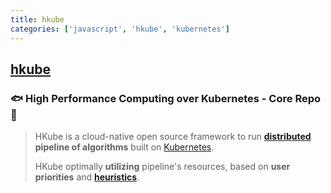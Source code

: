 ```yaml
---
title: hkube
categories: ['javascript', 'hkube', 'kubernetes']
---
```

## [hkube](https://github.com/kube-HPC/hkube)

### 🐟 High Performance Computing over Kubernetes - Core Repo 🎣


> HKube is a cloud-native open source framework to run **[distributed](https://en.wikipedia.org/wiki/Distributed_computing) pipeline of algorithms** built on [Kubernetes](https://kubernetes.io/).
>
> HKube optimally **utilizing** pipeline's resources, based on **user priorities** and **[heuristics](https://en.wikipedia.org/wiki/Heuristic)**.
